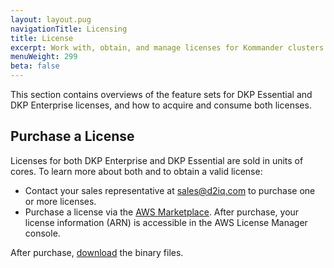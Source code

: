 ```yaml
---
layout: layout.pug
navigationTitle: Licensing
title: License
excerpt: Work with, obtain, and manage licenses for Kommander clusters
menuWeight: 299
beta: false
---
```


This section contains overviews of the feature sets for DKP Essential and DKP Enterprise licenses, and how to acquire and consume both licenses.

## Purchase a License

Licenses for both DKP Enterprise and DKP Essential are sold in units of cores. To learn more about both and to obtain a valid license:

- Contact your sales representative at <sales@d2iq.com> to purchase one or more licenses.
- Purchase a license via the [AWS Marketplace](https://aws.amazon.com/marketplace/). After purchase, your license information (ARN) is accessible in the AWS License Manager console.

After purchase, [download](../download/) the binary files.
